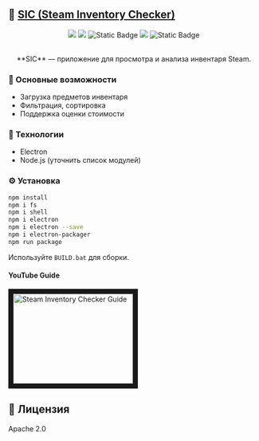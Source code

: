 ## 📁 [SIC (Steam Inventory Checker)](https://github.com/aket0r/sic)

<div align="center">
<p align="center">
  <img src="https://img.shields.io/badge/Platform-Electron-blue" />
  <img src="https://img.shields.io/badge/Node.js-18.x-green" />
  <img alt="Static Badge" src="https://img.shields.io/badge/Status-abandoned-red">
  <img src="https://img.shields.io/badge/License-MIT-blue.svg" />
  <img alt="Static Badge" src="https://img.shields.io/badge/SCSS-39.3%25-blue">
</p>
<br>
**SIC** — приложение для просмотра и анализа инвентаря Steam.

</div>

### 🚀 Основные возможности

- Загрузка предметов инвентаря
- Фильтрация, сортировка
- Поддержка оценки стоимости

### 🧱 Технологии

- Electron
- Node.js (уточнить список модулей)

### ⚙️ Установка

```bash
npm install
npm i fs
npm i shell
npm i electron
npm i electron --save
npm i electron-packager
npm run package
```

Используйте `BUILD.bat` для сборки.

#### YouTube Guide
<a href="https://www.youtube.com/watch?v=AI5u9EXgHR4" target="_blank">
  <img src="https://i.ytimg.com/vi/AI5u9EXgHR4/hqdefault.jpg?sqp=-oaymwFBCPYBEIoBSFryq4qpAzMIARUAAIhCGAHYAQHiAQoIGBACGAY4AUAB8AEB-AH-CYAC0AWKAgwIABABGFEgVShlMA8=&rs=AOn4CLDTFM2cVaO5BRwR0dcVXLO7UaJPqQ" alt="Steam Inventory Checker Guide" width="240" height="180" border="10"/>
</a>


## 📜 Лицензия
Apache 2.0
